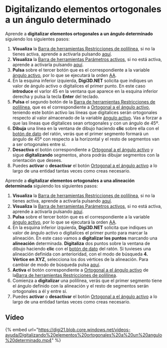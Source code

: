 # Digitalizando elementos ortogonales a un ángulo determinado

Aprende a **digitalizar elementos ortogonales a un ángulo determinado** siguiendo los siguientes pasos:

1. **Visualiza** la [Barra de herramientas Restricciones de polilínea](BarraDeHerramientasRestriccionesDePolilinea.html), si no la tienes activa, aprende a activarla pulsando [aquí](PresentacionDeBarrasHerramientasBasicas.html).
2. **Visualiza** la [Barra de herramientas Parámetros activos](BarraDeHerramientasParametrosActivos.html), si no está activa, aprende a activarla pulsando [aquí](PresentacionDeBarrasHerramientasBasicas.html).
3. **Pulsa** sobre el tercer botón que es el correspondiente a la variable [ángulo activo](AA.html), por lo que se ejecutará la orden [AA](AA.html).
4. En la esquina inferior izquierda, **Digi3D.NET** solicita que indiques un valor de ángulo activo o digitalices el primer punto. En este caso **introduce** el varlor 45 en la ventana que aparece en la esquina inferior derecha y pulsa la tecla **Enter** del teclado.
5. **Pulsa** el segundo botón de la [Barra de herramientas Restricciones de polilínea](BarraDeHerramientasRestriccionesDePolilinea.html), que es el correspondiente a [Ortogonal a el ángulo activo](ORTO_AA.html), teniendo este botón activo las líneas que digitalices serán ortogonales respecto al valor almacenado de la variable [ángulo activo](AA.html). Vas a forzar a que las líneas que digitalices sean ortogonales y con un ángulo de 45º.
6. **Dibuja** una línea en la ventana de dibujo haciendo **clic** sobre ella con el [botón de dato]() del ratón, verás que el primer segmento formará un ángulo de 45º con respecto a la horizontal y el resto de segmentos van a ser ortogonales entre sí.
7. **Desactiva** el botón correspondiente a [Ortogonal a el ángulo activo](ORTO_AA.html) y sigue **digitalizando** segmentos, ahora podrás dibujar segmentos con la orientación que desees.
8. Puedes **activar** o **desactivar** el botón [Ortogonal a el ángulo activo](ORTO_AA.html) a lo largo de una entidad tantas veces como creas necesario.

Aprende a **digitalizar elementos ortogonales a una alineación determinada** siguiendo los siguientes pasos:

1. **Visualiza** la [Barra de herramientas Restricciones de polilínea](BarraDeHerramientasRestriccionesDePolilinea.html), si no la tienes activa, aprende a activarla pulsando [aquí](PresentacionDeBarrasHerramientasBasicas.html).
2. **Visualiza** la [Barra de herramientas Parámetros activos](BarraDeHerramientasParametrosActivos.html), si no está activa, aprende a activarla pulsando [aquí](PresentacionDeBarrasHerramientasBasicas.html).
3. **Pulsa** sobre el tercer botón que es el correspondiente a la variable [ángulo activo](AA.html), por lo que se ejecutará la orden [AA](AA.html).
4. En la esquina inferior izquierda, **Digi3D.NET** solicita que indiques un valor de ángulo activo o digitalices el primer punto para marcar la alineación. En este caso vamos a **digitalizar los puntos** marcando una **alineación** determinada. **Digitaliza** dos puntos sobre la ventana de dibujo haciendo **clic** con el [botón de dato]() del ratón. Si tuvieses una alineación definida con anterioridad, con el modo de búsqueda **4. Vértice en XYZ**, selecciona los dos vértices de la alineación. Para cambiar de modo de búsqueda pulsa [aquí](IntroduccionALosModosDeBusqueda.html).
5. **Activa** el botón correspondiente a [Ortogonal a el ángulo activo](ORTO_AA.html) de la[Barra de herramientas Restricciones de polilínea](BarraDeHerramientasRestriccionesDePolilinea.html).
6. Comienza a **digitalizar** una polilínea, verás que el primer segmento tiene el ángulo definido con la alineación y el resto de segmentos serán ortogonales a él y entre sí.
7. Puedes **activar** o **desactivar** el botón [Ortogonal a el ángulo activo](ORTO_AA.html) a lo largo de una entidad tantas veces como creas necesario.

## Vídeo

{% embed url="https://digi21.blob.core.windows.net/videos-ayuda/Digitalizando%20elementos%20ortogonales%20a%20un%20angulo%20determinado.mp4" %}



